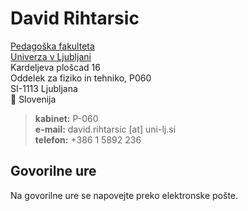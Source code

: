 # David Rihtarsic

[Pedagoška fakulteta](www.pef.uni-lj.si)  
[Univerza v Ljubljani](www.uni-lj.si)  
Kardeljeva plošcad 16  
Oddelek za fiziko in tehniko, P060  
SI-1113 Ljubljana  
 Slovenija  

> **kabinet:** P-060  
> **e-mail:** david.rihtarsic [at] uni-lj.si  
> **telefon:** +386 1 5892 236  

## Govorilne ure
Na govorilne ure se napovejte preko elektronske pošte.

